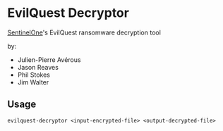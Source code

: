 EvilQuest Decryptor
========================
[SentinelOne](https://sentinelone.com)'s EvilQuest ransomware decryption tool

  by:
   - Julien-Pierre Avérous
   - Jason Reaves
   - Phil Stokes
   - Jim Walter

Usage
------

```
evilquest-decryptor <input-encrypted-file> <output-decrypted-file>
```
